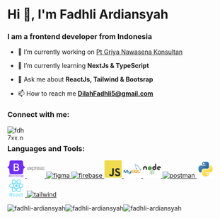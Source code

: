 <h1 align="left">Hi 👋, I'm Fadhli Ardiansyah</h1>
<h3 align="left">I am a frontend developer from Indonesia</h3>

- 🔭 I’m currently working on [Pt Griya Nawasena Konsultan](https://pt-griya-nawasena-konsultan.vercel.app)

- 🌱 I’m currently learning **NextJs & TypeScript**

- 💬 Ask me about **ReactJs, Tailwind & Bootsrap**

- 📫 How to reach me **DilahFadhli5@gmail.com**

<h3 align="left">Connect with me:</h3>
<p align="left">
<a href="https://instagram.com/fdh7xx.py" target="blank"><img align="left" src="https://raw.githubusercontent.com/rahuldkjain/github-profile-readme-generator/master/src/images/icons/Social/instagram.svg" alt="fdh7xx.py" height="30" width="40" /></a>
</p>

</br>

<h3 align="left">Languages and Tools:</h3>
<p align="left" > <a href="https://getbootstrap.com" target="_blank" rel="noreferrer"> <img src="https://raw.githubusercontent.com/devicons/devicon/master/icons/bootstrap/bootstrap-plain-wordmark.svg" alt="bootstrap" width="40" height="40"/> </a> <a href="https://expressjs.com" target="_blank" rel="noreferrer"> <img src="https://raw.githubusercontent.com/devicons/devicon/master/icons/express/express-original-wordmark.svg" alt="express" width="40" height="40"/> </a> <a href="https://www.figma.com/" target="_blank" rel="noreferrer"> <img src="https://www.vectorlogo.zone/logos/figma/figma-icon.svg" alt="figma" width="40" height="40"/> </a> <a href="https://firebase.google.com/" target="_blank" rel="noreferrer"> <img src="https://www.vectorlogo.zone/logos/firebase/firebase-icon.svg" alt="firebase" width="40" height="40"/> </a> <a href="https://developer.mozilla.org/en-US/docs/Web/JavaScript" target="_blank" rel="noreferrer"> <img src="https://raw.githubusercontent.com/devicons/devicon/master/icons/javascript/javascript-original.svg" alt="javascript" width="40" height="40"/> </a> <a href="https://www.mysql.com/" target="_blank" rel="noreferrer"> <img src="https://raw.githubusercontent.com/devicons/devicon/master/icons/mysql/mysql-original-wordmark.svg" alt="mysql" width="40" height="40"/> </a> <a href="https://nodejs.org" target="_blank" rel="noreferrer"> <img src="https://raw.githubusercontent.com/devicons/devicon/master/icons/nodejs/nodejs-original-wordmark.svg" alt="nodejs" width="40" height="40"/> </a> <a href="https://postman.com" target="_blank" rel="noreferrer"> <img src="https://www.vectorlogo.zone/logos/getpostman/getpostman-icon.svg" alt="postman" width="40" height="40"/> </a> <a href="https://www.python.org" target="_blank" rel="noreferrer"> <img src="https://raw.githubusercontent.com/devicons/devicon/master/icons/python/python-original.svg" alt="python" width="40" height="40"/> </a> <a href="https://reactjs.org/" target="_blank" rel="noreferrer"> <img src="https://raw.githubusercontent.com/devicons/devicon/master/icons/react/react-original-wordmark.svg" alt="react" width="40" height="40"/> </a> <a href="https://tailwindcss.com/" target="_blank" rel="noreferrer"> <img src="https://www.vectorlogo.zone/logos/tailwindcss/tailwindcss-icon.svg" alt="tailwind" width="40" height="40"/> </a> </p>


<p><img align="left" src="https://github-readme-stats.vercel.app/api?username=fadhli-ardiansyah&show_icons=true&locale=en" alt="fadhli-ardiansyah" /></p>

<p><img align="left" src="https://github-readme-streak-stats.herokuapp.com/?user=fadhli-ardiansyah&" alt="fadhli-ardiansyah" /></p>

<p><img align="left" src="https://github-readme-stats.vercel.app/api/top-langs?username=fadhli-ardiansyah&show_icons=true&locale=en&layout=compact" alt="fadhli-ardiansyah" /></p>
